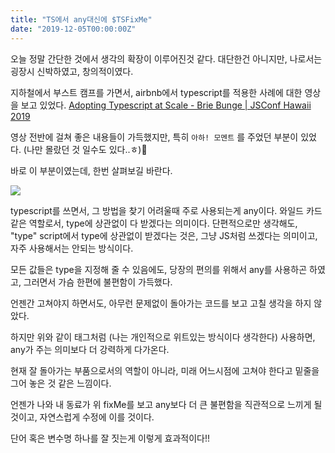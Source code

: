 ```yaml
---
title: "TS에서 any대신에 $TSFixMe"
date: "2019-12-05T00:00:00Z"
---
```


오늘 정말 간단한 것에서 생각의 확장이 이루어진것 같다. 대단한건 아니지만, 나로서는 굉장시 신박하였고, 창의적이였다.

지하철에서 부스트 캠프를 가면서, airbnb에서 typescript를 적용한 사례에 대한 영상을 보고 있었다.
[Adopting Typescript at Scale - Brie Bunge | JSConf Hawaii 2019](https://youtu.be/P-J9Eg7hJwE)

영상 전반에 걸쳐 좋은 내용들이 가득했지만, 특히 `아하! 모멘트` 를 주었던 부분이 있었다. (나만 몰랐던 것 일수도 있다..ㅎ)

바로 이 부분이였는데, 한번 살펴보길 바란다.

![](./index.png)

typescript를 쓰면서, 그 방법을 찾기 어려울때 주로 사용되는게 any이다. 와일드 카드 같은 역할로서, type에 상관없이 다 받겠다는 의미이다.
단편적으로만 생각해도, "type" script에서 type에 상관없이 받겠다는 것은, 그냥 JS처럼 쓰겠다는 의미이고, 자주 사용해서는 안되는 방식이다.

모든 값들은 type을 지정해 줄 수 있음에도, 당장의 편의를 위해서 any를 사용하곤 하였고, 그러면서 가슴 한편에 불편함이 가득했다.

언젠간 고쳐야지 하면서도, 아무런 문제없이 돌아가는 코드를 보고 고칠 생각을 하지 않았다.

하지만 위와 같이 태그처럼 (나는 개인적으로 위트있는 방식이다 생각한다) 사용하면, any가 주는 의미보다 더 강력하게 다가온다.

현재 잘 돌아가는 부품으로서의 역할이 아니라, 미래 어느시점에 고쳐야 한다고 밑줄을 그어 놓은 것 같은 느낌이다.

언젠가 나와 내 동료가 위 fixMe를 보고 any보다 더 큰 불편함을 직관적으로 느끼게 될것이고, 자연스럽게 수정에 이를 것이다.

단어 혹은 변수명 하나를 잘 짓는게 이렇게 효과적이다!!
